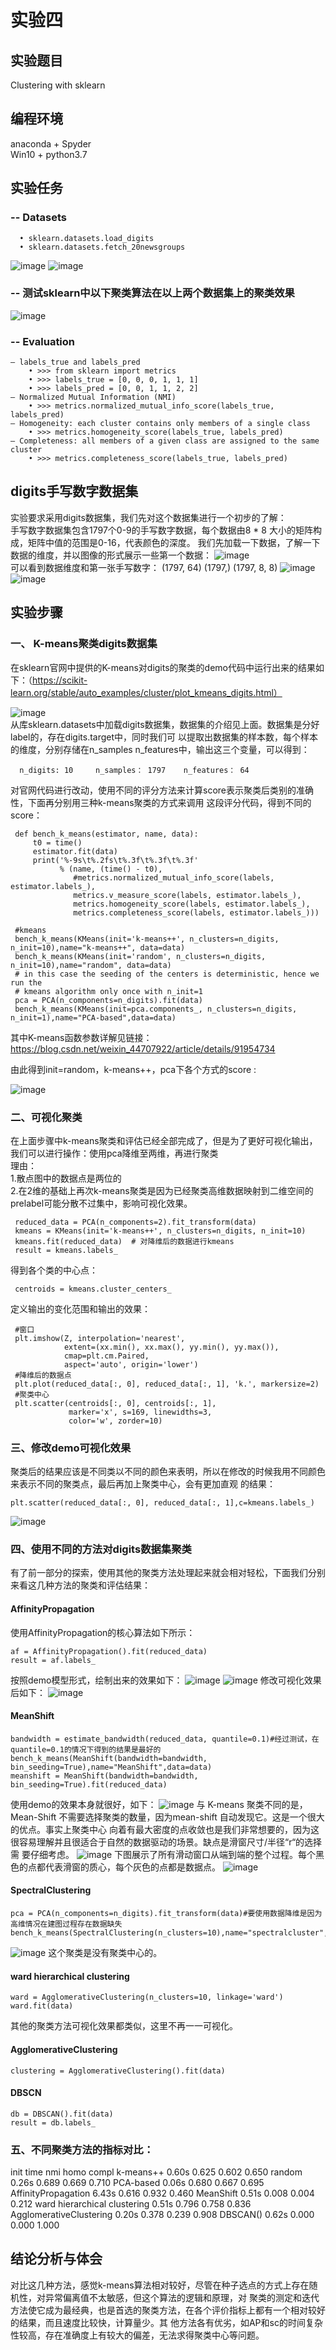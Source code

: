 实验四                      
==============
实验题目 
---------------
Clustering with sklearn

编程环境 
---------------
anaconda + Spyder  
Win10 + python3.7  

实验任务
---------------  
### -- Datasets
      • sklearn.datasets.load_digits
      • sklearn.datasets.fetch_20newsgroups
  ![image](https://github.com/bailichangan/IR201720140170zhuwenting/blob/master/img-folder/Homework4-1.png)
  ![image](https://github.com/bailichangan/IR201720140170zhuwenting/blob/master/img-folder/Homework4-2.png)

### -- 测试sklearn中以下聚类算法在以上两个数据集上的聚类效果
  ![image](https://github.com/bailichangan/IR201720140170zhuwenting/blob/master/img-folder/Homework4-3.png)
  
### -- Evaluation
    – labels_true and labels_pred
        • >>> from sklearn import metrics
        • >>> labels_true = [0, 0, 0, 1, 1, 1]
        • >>> labels_pred = [0, 0, 1, 1, 2, 2]      
    – Normalized Mutual Information (NMI)
        • >>> metrics.normalized_mutual_info_score(labels_true, labels_pred) 
    – Homogeneity: each cluster contains only members of a single class
        • >>> metrics.homogeneity_score(labels_true, labels_pred) 
    – Completeness: all members of a given class are assigned to the same cluster
        • >>> metrics.completeness_score(labels_true, labels_pred)

digits手写数字数据集
--------------- 
实验要求采用digits数据集，我们先对这个数据集进行一个初步的了解：  
手写数字数据集包含1797个0-9的手写数字数据，每个数据由8 * 8 大小的矩阵构成，矩阵中值的范围是0-16，代表颜色的深度。
我们先加载一下数据，了解一下数据的维度，并以图像的形式展示一些第一个数据：
![image](https://github.com/bailichangan/IR201720140170zhuwenting/blob/master/img-folder/Homework4-4.png)  
可以看到数据维度和第一张手写数字：
(1797, 64)
(1797,)
(1797, 8, 8)
![image](https://github.com/bailichangan/IR201720140170zhuwenting/blob/master/img-folder/Homework4-5.png) 
![image](https://github.com/bailichangan/IR201720140170zhuwenting/blob/master/img-folder/Homework4-6.png)   

实验步骤
--------------- 
### 一、 K-means聚类digits数据集  
在sklearn官网中提供的K-means对digits的聚类的demo代码中运行出来的结果如下：（https://scikit-learn.org/stable/auto_examples/cluster/plot_kmeans_digits.html）   

   ![image](https://github.com/bailichangan/IR201720140170zhuwenting/blob/master/img-folder/Homework4-7.png)    
从库sklearn.datasets中加载digits数据集，数据集的介绍见上面。数据集是分好label的，存在digits.target中，同时我们可
以提取出数据集的样本数，每个样本的维度，分别存储在n_samples n_features中，输出这三个变量，可以得到：  
                              
      n_digits: 10     n_samples： 1797    n_features： 64  
     
对官网代码进行改动，使用不同的评分方法来计算score表示聚类后类别的准确性，下面再分别用三种k-means聚类的方式来调用
这段评分代码，得到不同的score：  

     def bench_k_means(estimator, name, data):
         t0 = time()
         estimator.fit(data)
         print('%-9s\t%.2fs\t%.3f\t%.3f\t%.3f'
               % (name, (time() - t0),
                  #metrics.normalized_mutual_info_score(labels, estimator.labels_),
                  metrics.v_measure_score(labels, estimator.labels_),
                  metrics.homogeneity_score(labels, estimator.labels_),
                  metrics.completeness_score(labels, estimator.labels_)))

     #kmeans
     bench_k_means(KMeans(init='k-means++', n_clusters=n_digits, n_init=10),name="k-means++", data=data)
     bench_k_means(KMeans(init='random', n_clusters=n_digits, n_init=10),name="random", data=data)
     # in this case the seeding of the centers is deterministic, hence we run the
     # kmeans algorithm only once with n_init=1
     pca = PCA(n_components=n_digits).fit(data)
     bench_k_means(KMeans(init=pca.components_, n_clusters=n_digits, n_init=1),name="PCA-based",data=data)

其中K-means函数参数详解见链接：https://blog.csdn.net/weixin_44707922/article/details/91954734

由此得到init=random，k-means++，pca下各个方式的score :  

   ![image](https://github.com/bailichangan/IR201720140170zhuwenting/blob/master/img-folder/Homework4-8.png)

### 二、可视化聚类
在上面步骤中k-means聚类和评估已经全部完成了，但是为了更好可视化输出，我们可以进行操作：使用pca降维至两维，再进行聚类   
理由：  
     1.散点图中的数据点是两位的  
     2.在2维的基础上再次k-means聚类是因为已经聚类高维数据映射到二维空间的prelabel可能分散不过集中，影响可视化效果。  
    
     reduced_data = PCA(n_components=2).fit_transform(data)
     kmeans = KMeans(init='k-means++', n_clusters=n_digits, n_init=10)
     kmeans.fit(reduced_data)  # 对降维后的数据进行kmeans
     result = kmeans.labels_
得到各个类的中心点：  

     centroids = kmeans.cluster_centers_
定义输出的变化范围和输出的效果：  

     #窗口
     plt.imshow(Z, interpolation='nearest',
                extent=(xx.min(), xx.max(), yy.min(), yy.max()),
                cmap=plt.cm.Paired,
                aspect='auto', origin='lower')
     #降维后的数据点
     plt.plot(reduced_data[:, 0], reduced_data[:, 1], 'k.', markersize=2)
     #聚类中心
     plt.scatter(centroids[:, 0], centroids[:, 1],
                 marker='x', s=169, linewidths=3,
                 color='w', zorder=10)

### 三、修改demo可视化效果
聚类后的结果应该是不同类以不同的颜色来表明，所以在修改的时候我用不同颜色来表示不同的聚类点，最后再加上聚类中心，会有更加直观
的结果：

    plt.scatter(reduced_data[:, 0], reduced_data[:, 1],c=kmeans.labels_)  
    
   ![image](https://github.com/bailichangan/IR201720140170zhuwenting/blob/master/img-folder/Homework4-9.png) 
 
 ### 四、使用不同的方法对digits数据集聚类
有了前一部分的探索，使用其他的聚类方法处理起来就会相对轻松，下面我们分别来看这几种方法的聚类和评估结果：  
#### AffinityPropagation
使用AffinityPropagation的核心算法如下所示：  

    af = AffinityPropagation().fit(reduced_data)
    result = af.labels_
按照demo模型形式，绘制出来的效果如下：
![image](https://github.com/bailichangan/IR201720140170zhuwenting/blob/master/img-folder/Homework4-10.png) 
![image](https://github.com/bailichangan/IR201720140170zhuwenting/blob/master/img-folder/Homework4-11.jpg) 
修改可视化效果后如下：
![image](https://github.com/bailichangan/IR201720140170zhuwenting/blob/master/img-folder/Homework4-12.jpg) 

#### MeanShift
    bandwidth = estimate_bandwidth(reduced_data, quantile=0.1)#经过测试，在quantile=0.1的情况下得到的结果是最好的
    bench_k_means(MeanShift(bandwidth=bandwidth, bin_seeding=True),name="MeanShift",data=data)
    meanshift = MeanShift(bandwidth=bandwidth, bin_seeding=True).fit(reduced_data)
使用demo的效果本身就很好，如下：
![image](https://github.com/bailichangan/IR201720140170zhuwenting/blob/master/img-folder/Homework4-13.png) 
与 K-means 聚类不同的是，Mean-Shift 不需要选择聚类的数量，因为mean-shift 自动发现它。这是一个很大的优点。事实上聚类中心
向着有最大密度的点收敛也是我们非常想要的，因为这很容易理解并且很适合于自然的数据驱动的场景。缺点是滑窗尺寸/半径“r“的选择需
要仔细考虑。
![image](https://github.com/bailichangan/IR201720140170zhuwenting/blob/master/img-folder/Homework4-16.gif) 
下图展示了所有滑动窗口从端到端的整个过程。每个黑色的点都代表滑窗的质心，每个灰色的点都是数据点。
![image](https://github.com/bailichangan/IR201720140170zhuwenting/blob/master/img-folder/Homework4-17.gif) 

#### SpectralClustering  
    pca = PCA(n_components=n_digits).fit_transform(data)#要使用数据降维是因为高维情况在建图过程存在数据缺失
    bench_k_means(SpectralClustering(n_clusters=10),name="spectralcluster",data=pca)
![image](https://github.com/bailichangan/IR201720140170zhuwenting/blob/master/img-folder/Homework4-14.png) 
这个聚类是没有聚类中心的。

#### ward hierarchical clustering
    ward = AgglomerativeClustering(n_clusters=10, linkage='ward')
    ward.fit(data)
其他的聚类方法可视化效果都类似，这里不再一一可视化。

#### AgglomerativeClustering
    clustering = AgglomerativeClustering().fit(data)
    
#### DBSCN
    db = DBSCAN().fit(data)
    result = db.labels_
  
 ### 五、不同聚类方法的指标对比：
 
init		time	nmi	homo	compl
k-means++	0.60s	0.625	0.602	0.650
random   	0.26s	0.689	0.669	0.710
PCA-based	0.06s	0.680	0.667	0.695
AffinityPropagation	6.43s	0.616	0.932	0.460
MeanShift	0.51s	0.008	0.004	0.212
ward hierarchical clustering	0.51s	0.796	0.758	0.836
AgglomerativeClustering	0.20s	0.378	0.239	0.908
DBSCAN() 	0.62s	0.000	0.000	1.000
   
结论分析与体会
---------------   
对比这几种方法，感觉k-means算法相对较好，尽管在种子选点的方式上存在随机性，对异常偏离值不太敏感，但这个算法的逻辑和原理，对
聚类的测定和迭代方法使它成为最经典，也是首选的聚类方法，在各个评价指标上都有一个相对较好的结果，而且速度比较快，计算量少。其
他方法各有优劣，如AP和sc的时间复杂性较高，存在准确度上有较大的偏差，无法求得聚类中心等问题。
